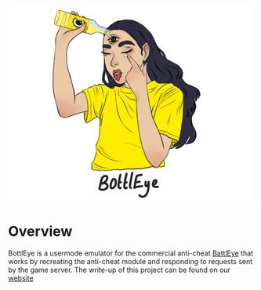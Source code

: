 <img src="./bottleye_logo.png" width="500">

# Overview
BottlEye is a usermode emulator for the commercial anti-cheat [BattlEye](battleye.com) that works by recreating the anti-cheat module and responding to requests sent by the game server. The write-up of this project can be found on our [website](https://secret.club/2020/07/06/bottleye.html)

